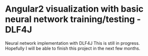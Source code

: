 # Angular2 visualization with basic neural network training/testing - DLF4J 
Neural network implementation with DLF4J
This is still in progress. Hopefully I will be able to finish this project in the next few months. 
